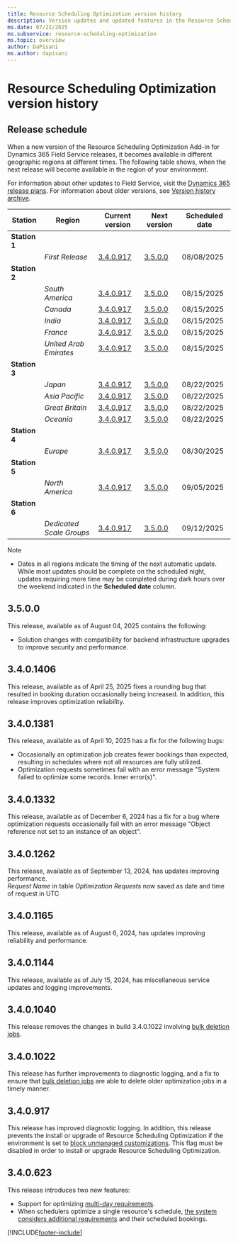 ```yaml
---
title: Resource Scheduling Optimization version history
description: Version updates and updated features in the Resource Scheduling Optimization Add-in for Dynamics 365 Field Service.
ms.date: 07/22/2025
ms.subservice: resource-scheduling-optimization
ms.topic: overview
author: DaPisani
ms.author: dapisani
---
```


# Resource Scheduling Optimization version history

## Release schedule

When a new version of the Resource Scheduling Optimization Add-in for Dynamics 365 Field Service releases, it becomes available in different geographic regions at different times. The following table shows, when the next release will become available in the region of your environment.

For information about other updates to Field Service, visit the [Dynamics 365 release plans](/dynamics365/release-plans/).
For information about older versions, see [Version history archive](version-history-archive.md#resource-scheduling-optimization-add-in).

|Station | Region | Current version | Next version |  Scheduled date
|------| -------|-------|-----|------|
|**Station 1** | | |  | |
| | *First Release* | [3.4.0.917](/dynamics365/field-service/field-service-version-history-resource-scheduling-optimization#340917) | [3.5.0.0](/dynamics365/field-service/field-service-version-history-resource-scheduling-optimization#3500) | 08/08/2025
|**Station 2** | | |  | |
| | *South America* | [3.4.0.917](/dynamics365/field-service/field-service-version-history-resource-scheduling-optimization#340917) | [3.5.0.0](/dynamics365/field-service/field-service-version-history-resource-scheduling-optimization#3500) | 08/15/2025
| | *Canada* | [3.4.0.917](/dynamics365/field-service/field-service-version-history-resource-scheduling-optimization#340917)  | [3.5.0.0](/dynamics365/field-service/field-service-version-history-resource-scheduling-optimization#3500) | 08/15/2025
| | *India* | [3.4.0.917](/dynamics365/field-service/field-service-version-history-resource-scheduling-optimization#340917) | [3.5.0.0](/dynamics365/field-service/field-service-version-history-resource-scheduling-optimization#3500) | 08/15/2025
| | *France* | [3.4.0.917](/dynamics365/field-service/field-service-version-history-resource-scheduling-optimization#340917) | [3.5.0.0](/dynamics365/field-service/field-service-version-history-resource-scheduling-optimization#3500) | 08/15/2025
| | *United Arab Emirates* | [3.4.0.917](/dynamics365/field-service/field-service-version-history-resource-scheduling-optimization#340917) | [3.5.0.0](/dynamics365/field-service/field-service-version-history-resource-scheduling-optimization#3500) | 08/15/2025
|**Station 3** | |  |  | |
| | *Japan* |  [3.4.0.917](/dynamics365/field-service/field-service-version-history-resource-scheduling-optimization#340917)| [3.5.0.0](/dynamics365/field-service/field-service-version-history-resource-scheduling-optimization#3500) | 08/22/2025
| | *Asia Pacific* | [3.4.0.917](/dynamics365/field-service/field-service-version-history-resource-scheduling-optimization#340917) | [3.5.0.0](/dynamics365/field-service/field-service-version-history-resource-scheduling-optimization#3500) | 08/22/2025
| | *Great Britain* |[3.4.0.917](/dynamics365/field-service/field-service-version-history-resource-scheduling-optimization#340917) | [3.5.0.0](/dynamics365/field-service/field-service-version-history-resource-scheduling-optimization#3500) | 08/22/2025
| | *Oceania* | [3.4.0.917](/dynamics365/field-service/field-service-version-history-resource-scheduling-optimization#340917) | [3.5.0.0](/dynamics365/field-service/field-service-version-history-resource-scheduling-optimization#3500) | 08/22/2025
|**Station 4** | |  |  | |
| | *Europe* | [3.4.0.917](/dynamics365/field-service/field-service-version-history-resource-scheduling-optimization#340917) | [3.5.0.0](/dynamics365/field-service/field-service-version-history-resource-scheduling-optimization#3500) | 08/30/2025
|**Station 5** | |  |  | |
| | *North America* | [3.4.0.917](/dynamics365/field-service/field-service-version-history-resource-scheduling-optimization#340917) | [3.5.0.0](/dynamics365/field-service/field-service-version-history-resource-scheduling-optimization#3500) | 09/05/2025
|**Station 6** | |  |  | |
| | *Dedicated Scale Groups* | [3.4.0.917](/dynamics365/field-service/field-service-version-history-resource-scheduling-optimization#340917) | [3.5.0.0](/dynamics365/field-service/field-service-version-history-resource-scheduling-optimization#3500) | 09/12/2025

>[!NOTE]
>
> - Dates in all regions indicate the timing of the next automatic update. While most updates should be complete on the scheduled night, updates requiring more time may be completed during dark hours over the weekend indicated in the **Scheduled date** column.

## 3.5.0.0
This release, available as of August 04, 2025 contains the following:
- Solution changes with compatibility for backend infrastructure upgrades to improve security and performance.

## 3.4.0.1406

This release, available as of April 25, 2025 fixes a rounding bug that resulted in booking duration occasionally being increased. In addition, this release improves optimization reliability.

## 3.4.0.1381

This release, available as of April 10, 2025 has a fix for the following bugs:
- Occasionally an optimization job creates fewer bookings than expected, resulting in schedules where not all resources are fully utilized.
- Optimization requests sometimes fail with an error message "System failed to optimize some records. Inner error(s)".

## 3.4.0.1332

This release, available as of December 6, 2024 has a fix for a bug where optimization requests occasionally fail with an error message "Object reference not set to an instance of an object".

## 3.4.0.1262

This release, available as of September 13, 2024, has updates improving performance.  
_Request Name_ in table _Optimization Requests_ now saved as date and time of request in UTC

## 3.4.0.1165

This release, available as of August 6, 2024, has updates improving reliability and performance.

## 3.4.0.1144

This release, available as of July 15, 2024, has miscellaneous service updates and logging improvements.

## 3.4.0.1040

This release removes the changes in build 3.4.0.1022 involving [bulk deletion jobs](rso-administration.md#bulk-deletion-jobs).

## 3.4.0.1022

This release has further improvements to diagnostic logging, and a fix to ensure that [bulk deletion jobs](rso-administration.md#bulk-deletion-jobs) are able to delete older optimization jobs in a timely manner.

## 3.4.0.917

This release has improved diagnostic logging. In addition, this release prevents the install or upgrade of Resource Scheduling Optimization if the environment is set to [block unmanaged customizations](/power-platform/alm/block-unmanaged-customizations). This flag must be disabled in order to install or upgrade Resource Scheduling Optimization.

## 3.4.0.623

This release introduces two new features:

- Support for optimizing [multi-day requirements](rso-multi-day.md).
- When schedulers optimize a single resource's schedule, [the system considers additional requirements](rso-single-resource-optimization.md) and their scheduled bookings.



[!INCLUDE[footer-include](../includes/footer-banner.md)]

